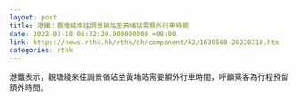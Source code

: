 ```yaml
---
layout: post
title: 港鐵：觀塘綫來往調景嶺站至黃埔站需額外行車時間
date: 2022-03-18 06:32:20.000000000 +08:00
link: https://news.rthk.hk/rthk/ch/component/k2/1639560-20220318.htm
categories: rthk
---
```


港鐵表示，觀塘綫來往調景嶺站至黃埔站需要額外行車時間，呼籲乘客為行程預留額外時間。
